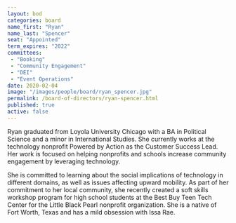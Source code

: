 ```yaml
---
layout: bod
categories: board
name_first: "Ryan"
name_last: "Spencer"
seat: "Appointed"
term_expires: "2022"
committees:
 - "Booking"
 - "Community Engagement"
 - "DEI"
 - "Event Operations"
date: 2020-02-04
image: "/images/people/board/ryan_spencer.jpg"
permalink: /board-of-directors/ryan-spencer.html
published: true
active: false
---
```


Ryan graduated from Loyola University Chicago with a BA in Political Science and a minor in International Studies. She currently works at the technology nonprofit Powered by Action as the Customer Success Lead. Her work is focused on helping nonprofits and schools increase community engagement by leveraging technology.

She is committed to learning about the social implications of technology in different domains, as well as issues affecting upward mobility. As part of her commitment to her local community, she recently created a soft skills workshop program for high school students at the Best Buy Teen Tech Center for the Little Black Pearl nonprofit organization. She is a native of Fort Worth, Texas and has a mild obsession with Issa Rae. 